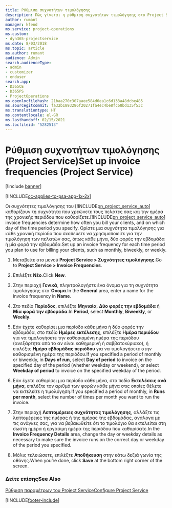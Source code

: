```yaml
---
title: Ρύθμιση συχνοτήτων τιμολόγησης
description: Πώς γίνεται η ρύθμιση συχνοτήτων τιμολόγησης στο Project Service
author: rumant
manager: kfend
ms.service: project-operations
ms.custom:
- dyn365-projectservice
ms.date: 8/03/2018
ms.topic: article
ms.author: rumant
audience: Admin
search.audienceType:
- admin
- customizer
- enduser
search.app:
- D365CE
- D365PS
- ProjectOperations
ms.openlocfilehash: 21baa270c307aaee584d6ea1c6d133a48dcbe485
ms.sourcegitcommit: fa32b1893286f20271fa4ec4be8fc68bd135f53c
ms.translationtype: HT
ms.contentlocale: el-GR
ms.lasthandoff: 02/15/2021
ms.locfileid: "5282513"
---
```

# <a name="set-up-invoice-frequencies-project-service"></a><span data-ttu-id="531df-103">Ρύθμιση συχνοτήτων τιμολόγησης (Project Service)</span><span class="sxs-lookup"><span data-stu-id="531df-103">Set up invoice frequencies (Project Service)</span></span>

[!include [banner](../includes/psa-now-project-operations.md)]

[!INCLUDE[cc-applies-to-psa-app-1x-2x](../includes/cc-applies-to-psa-app-1x-2x.md)]

<span data-ttu-id="531df-104">Οι συχνότητες τιμολόγησης του [!INCLUDE[pn_project_service_auto](../includes/pn-project-service-auto.md)] καθορίζουν τη συχνότητα που χρεώνετε τους πελάτες σας και την ημέρα της χρονικής περιόδου που καθορίζετε.</span><span class="sxs-lookup"><span data-stu-id="531df-104">[!INCLUDE[pn_project_service_auto](../includes/pn-project-service-auto.md)] invoice frequencies determine how often you bill your clients, and on which day of the time period you specify.</span></span> <span data-ttu-id="531df-105">Ορίστε μια συχνότητα τιμολόγησης για κάθε χρονική περίοδο που σκοπεύετε να χρησιμοποιείτε για την τιμολόγηση των πελατών σας, όπως κάθε μήνα, δύο φορές την εβδομάδα ή μία φορά την εβδομάδα.</span><span class="sxs-lookup"><span data-stu-id="531df-105">Set up an invoice frequency for each time period you plan to use for billing your clients, such as monthly, biweekly, or weekly.</span></span>  
  
1.  <span data-ttu-id="531df-106">Μεταβείτε στο μενού **Project Service > Συχνότητες τιμολόγησης**.</span><span class="sxs-lookup"><span data-stu-id="531df-106">Go to **Project Service > Invoice Frequencies**.</span></span>  
  
2.  <span data-ttu-id="531df-107">Επιλέξτε **Νέο**.</span><span class="sxs-lookup"><span data-stu-id="531df-107">Click **New**.</span></span>  
  
3.  <span data-ttu-id="531df-108">Στην περιοχή **Γενικά**, πληκτρολογήστε ένα όνομα για τη συχνότητα τιμολόγησης στο **Όνομα**.</span><span class="sxs-lookup"><span data-stu-id="531df-108">In the **General** area, enter a name for the invoice frequency in **Name**.</span></span>  
  
4.  <span data-ttu-id="531df-109">Στο πεδίο **Περίοδος**, επιλέξτε **Μηνιαία**, **Δύο φορές την εβδομάδα** ή **Μία φορά την εβδομάδα**.</span><span class="sxs-lookup"><span data-stu-id="531df-109">In **Period**, select **Monthly**, **Biweekly**, or **Weekly**.</span></span>  
  
5.  <span data-ttu-id="531df-110">Εάν έχετε καθορίσει μια περίοδο κάθε μήνα ή δύο φορές την εβδομάδα, στο πεδίο **Ημέρες εκτέλεσης**, επιλέξτε **Ημέρα περιόδου** για να τιμολογήσετε την καθορισμένη ημέρα της περιόδου (ανεξάρτητα από το αν είναι καθημερινή ή σαββατοκύριακο), ή επιλέξτε **Ημέρα εβδομάδας περιόδου** για να τιμολογήσετε στην καθορισμένη ημέρα της περιόδου.</span><span class="sxs-lookup"><span data-stu-id="531df-110">If you specified a period of monthly or biweekly, in **Days of run**, select **Day of period** to invoice on the specified day of the period (whether weekday or weekend), or select **Weekday of period** to invoice on the specified weekday of the period.</span></span>  
  
6.  <span data-ttu-id="531df-111">Εάν έχετε καθορίσει μια περίοδο κάθε μήνα, στο πεδίο **Εκτελέσεις ανά μήνα**, επιλέξτε τον αριθμό των φορών κάθε μήνα στις οποίες θέλετε να εκτελείτε η τιμολόγηση.</span><span class="sxs-lookup"><span data-stu-id="531df-111">If you specified a period of monthly, in **Runs per month**, select the number of times per month you want to run the invoice.</span></span>  
  
7.  <span data-ttu-id="531df-112">Στην περιοχή **Λεπτομέρειες συχνότητας τιμολόγησης**, αλλάξτε τις λεπτομέρειες της ημέρας ή της ημέρας της εβδομάδας, ανάλογα με τις ανάγκες σας, για να βεβαιωθείτε ότι το τιμολόγιο θα εκτελείται στη σωστή ημέρα ή εργάσιμη ημέρα της περιόδου που καθορίσατε.</span><span class="sxs-lookup"><span data-stu-id="531df-112">In the **Invoice Frequency Details** area, change the day or weekday details as necessary to make sure the invoice runs on the correct day or weekday of the period you specified.</span></span>  
  
8.  <span data-ttu-id="531df-113">Μόλις τελειώσετε, επιλέξτε **Αποθήκευση** στην κάτω δεξιά γωνία της οθόνης.</span><span class="sxs-lookup"><span data-stu-id="531df-113">When you’re done, click **Save** at the bottom right corner of the screen.</span></span>  
  
### <a name="see-also"></a><span data-ttu-id="531df-114">Δείτε επίσης</span><span class="sxs-lookup"><span data-stu-id="531df-114">See Also</span></span>  
 [<span data-ttu-id="531df-115">Ρύθμιση παραμέτρων του Project Service</span><span class="sxs-lookup"><span data-stu-id="531df-115">Configure Project Service</span></span>](../psa/configure.md)


[!INCLUDE[footer-include](../includes/footer-banner.md)]